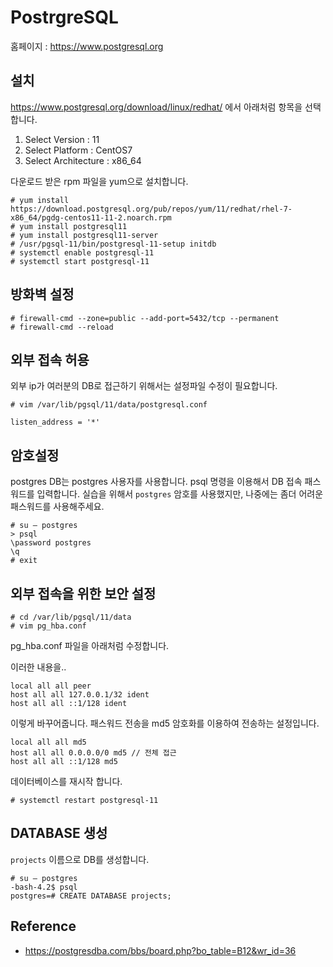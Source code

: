 # PostrgreSQL

홈페이지 : https://www.postgresql.org

## 설치
https://www.postgresql.org/download/linux/redhat/
에서 아래처럼 항목을 선택합니다.

1. Select Version : 11
1. Select Platform : CentOS7
1. Select Architecture : x86_64

다운로드 받은 rpm 파일을 yum으로 설치합니다.
```
# yum install https://download.postgresql.org/pub/repos/yum/11/redhat/rhel-7-x86_64/pgdg-centos11-11-2.noarch.rpm
# yum install postgresql11
# yum install postgresql11-server
# /usr/pgsql-11/bin/postgresql-11-setup initdb
# systemctl enable postgresql-11
# systemctl start postgresql-11
```

## 방화벽 설정
```
# firewall-cmd --zone=public --add-port=5432/tcp --permanent
# firewall-cmd --reload
```

## 외부 접속 허용
외부 ip가 여러분의 DB로 접근하기 위해서는 설정파일 수정이 필요합니다.

```
# vim /var/lib/pgsql/11/data/postgresql.conf
```

```
listen_address = '*'
```

## 암호설정
postgres DB는 postgres 사용자를 사용합니다.
psql 명령을 이용해서 DB 접속 패스워드를 입력합니다. 실습을 위해서 `postgres` 암호를 사용했지만, 나중에는 좀더 어려운 패스워드를 사용해주세요.

```
# su – postgres
> psql
\password postgres
\q
# exit
```

## 외부 접속을 위한 보안 설정

```
# cd /var/lib/pgsql/11/data
# vim pg_hba.conf
```

pg_hba.conf 파일을 아래처럼 수정합니다.

이러한 내용을..
```
local all all peer
host all all 127.0.0.1/32 ident
host all all ::1/128 ident
```

이렇게 바꾸어줍니다. 패스워드 전송을 md5 암호화를 이용하여 전송하는 설정입니다.

```
local all all md5
host all all 0.0.0.0/0 md5 // 전체 접근
host all all ::1/128 md5
```

데이터베이스를 재시작 합니다.
```
# systemctl restart postgresql-11
```

## DATABASE 생성
`projects` 이름으로 DB를 생성합니다.

```
# su – postgres
-bash-4.2$ psql
postgres=# CREATE DATABASE projects;
```


## Reference
- https://postgresdba.com/bbs/board.php?bo_table=B12&wr_id=36
